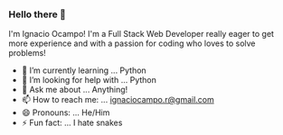 ### Hello there 👋
I'm Ignacio Ocampo! I'm a Full Stack Web Developer really eager to get more experience and with a passion for coding who loves to solve problems!


- 🌱 I’m currently learning ... Python
- 🤔 I’m looking for help with ... Python
- 💬 Ask me about ... Anything!
- 📫 How to reach me: ... ignaciocampo.r@gmail.com
- 😄 Pronouns: ... He/Him
- ⚡ Fun fact: ... I hate snakes

